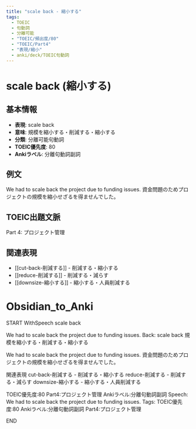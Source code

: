 ```yaml
---
title: "scale back - 縮小する"
tags:
  - TOEIC
  - 句動詞
  - 分離可能
  - "TOEIC/頻出度/80"
  - "TOEIC/Part4"
  - "表現/縮小"
  - anki/deck/TOEIC句動詞
---
```


# scale back (縮小する)

## 基本情報
- **表現**: scale back
- **意味**: 規模を縮小する・削減する・縮小する
- **分類**: 分離可能句動詞
- **TOEIC優先度**: 80
- **Ankiラベル**: 分離句動詞副詞

## 例文
We had to scale back the project due to funding issues.
資金問題のためプロジェクトの規模を縮小せざるを得ませんでした。

## TOEIC出題文脈
Part 4: プロジェクト管理

## 関連表現
- [[cut-back-削減する]] - 削減する・縮小する
- [[reduce-削減する]] - 削減する・減らす
- [[downsize-縮小する]] - 縮小する・人員削減する

# Obsidian_to_Anki
START
WithSpeech
scale back

We had to scale back the project due to funding issues.
Back: 
scale back
規模を縮小する・削減する・縮小する

We had to scale back the project due to funding issues.
資金問題のためプロジェクトの規模を縮小せざるを得ませんでした。

関連表現
cut-back-削減する - 削減する・縮小する
reduce-削減する - 削減する・減らす
downsize-縮小する - 縮小する・人員削減する

TOEIC優先度:80
Part4:プロジェクト管理
Ankiラベル:分離句動詞副詞
Speech: We had to scale back the project due to funding issues.
Tags: TOEIC優先度:80 Ankiラベル:分離句動詞副詞 Part4:プロジェクト管理
<!--ID: 1750507106746-->
END

